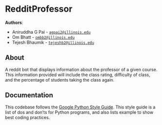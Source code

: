 ﻿# RedditProfessor

**Authors**: 
* Aniruddha G Pai - [`agpai2@illinois.edu`](mailto:agpai2@illinois.edu)
* Om Bhatt - [`ombb2@illinois.edu`](mailto:ombb2@illinois.edu)
* Tejesh Bhaumik - [`tejeshb2@illinois.edu`](mailto:tejeshb2@illinois.edu)

## About
A reddit bot that displays information about the professor of a given course. This information provided will include the class rating, difficulty of class, and the percentage of students taking the class again.

## Documentation
This codebase follows the [Google Python Style Guide](https://google.github.io/styleguide/pyguide.html).
This style guide is a list of dos and don’ts for Python programs, and also lists example to show best coding practices.
